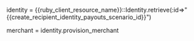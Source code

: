 identity = {{ruby_client_resource_name}}::Identity.retrieve(:id=>"{{create_recipient_identity_payouts_scenario_id}}")

merchant = identity.provision_merchant